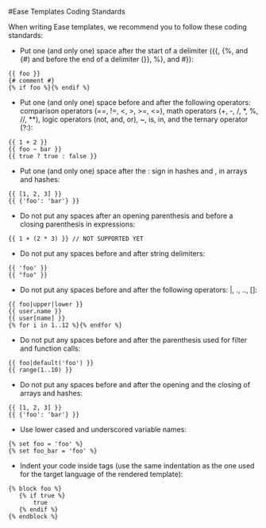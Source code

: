 #Ease Templates Coding Standards

When writing Ease templates, we recommend you to follow these coding standards:

* Put one (and only one) space after the start of a delimiter ({{, {%, and {#) and before the end of a delimiter (}}, %}, and #}):
```twig
{{ foo }}
{# comment #}
{% if foo %}{% endif %}
```

* Put one (and only one) space before and after the following operators: comparison operators (==, !=, <, >, >=, <=), math operators (+, -, /, *, %, //, **), logic operators (not, and, or), ~, is, in, and the ternary operator (?:):
```twig
{{ 1 + 2 }}
{{ foo ~ bar }}
{{ true ? true : false }}
```

* Put one (and only one) space after the : sign in hashes and , in arrays and hashes:
```twig
{{ [1, 2, 3] }}
{{ {'foo': 'bar'} }}
```

* Do not put any spaces after an opening parenthesis and before a closing parenthesis in expressions:
```twig
{{ 1 + (2 * 3) }} // NOT SUPPORTED YET
```

* Do not put any spaces before and after string delimiters:
```twig
{{ 'foo' }}
{{ "foo" }}
```

* Do not put any spaces before and after the following operators: |, ., .., []:

```twig
{{ foo|upper|lower }}
{{ user.name }}
{{ user[name] }}
{% for i in 1..12 %}{% endfor %}
```

* Do not put any spaces before and after the parenthesis used for filter and function calls:
```twig
{{ foo|default('foo') }}
{{ range(1..10) }}
```

* Do not put any spaces before and after the opening and the closing of arrays and hashes:
```twig
{{ [1, 2, 3] }}
{{ {'foo': 'bar'} }}
```

* Use lower cased and underscored variable names:
```twig
{% set foo = 'foo' %}
{% set foo_bar = 'foo' %}
```

* Indent your code inside tags (use the same indentation as the one used for the target language of the rendered template):
```twig
{% block foo %}
   {% if true %}
       true
   {% endif %}
{% endblock %}
```
